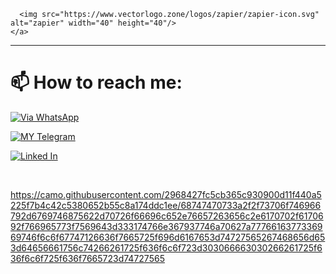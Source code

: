 
      <img src="https://www.vectorlogo.zone/logos/zapier/zapier-icon.svg" alt="zapier" width="40" height="40"/>
    </a> 
  
  </p>


---

# 📫 How to reach me:

[![Via WhatsApp](https://img.shields.io/badge/WhatsApp-25D366?style=for-the-badge&logo=whatsapp&logoColor=white)](https://wa.me/201154869468?text=جتلك+من+المنصه🗿💗)

[![MY Telegram](https://img.shields.io/badge/telegram-1b77FF.svg?style=for-the-badge&logo=telegram)](https://t.me/YA55EN) 

[![Linked In](https://img.shields.io/badge/linkedIn-1b77FF.svg?style=for-the-badge&logo=linkedIn)](https://www.linkedin.com/in/m-suhail-6839552a2/) <br>

<br>









<!--
**SuhailTechInfo/SuhailTechInfo** is a ✨ _special_ ✨ repository because its `README.md` (this file) appears on your GitHub profile.

Here are some ideas to get you started:

- 🔭 I’m currently working on ...
- 🌱 I’m currently learning ...
- 👯 I’m looking to collaborate on ...
- 🤔 I’m looking for help with ...
- 💬 Ask me about ...
- 📫 How to reach me: ...
- 😄 Pronouns: ...
- ⚡ Fun fact: ...
-->


https://camo.githubusercontent.com/2968427fc5cb365c930900d11f440a5225f7b4c42c5380652b55c8a174ddc1ee/68747470733a2f2f73706f746966792d6769746875622d70726f66696c652e76657263656c2e6170702f6170692f766965773f7569643d333174766e367937746a70627a7776616377336969746f6c6f67747126636f7665725f696d6167653d74727565267468656d653d64656661756c74266261725f636f6c6f723d303066663030266261725f636f6c6f725f636f7665723d74727565
